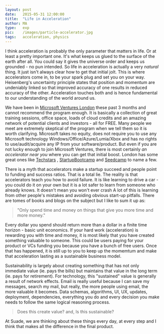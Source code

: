 ```yaml
---
layout: post
date:   2015-05-31 12:00:00
title:  "Life in Acceleration"
author:	MA
type:	exp
pic:	/images/particle-accelerator.jpg
tags:	acceleration, physics
---
```



I think acceleration is probably the only parameter that matters in life. Or at least a pretty important one. It's what keeps us glued to the surface of the earth after all. You could say it gives the universe order and keeps us grounded - no pun intended. So life in acceleration is actually a very *natural* thing. It just isn't always clear how to get that initial jolt. This is where accelerators come in, to be your spark plug and set you on your way. 
<span class="sidenote">
Heisenberg's uncertainty principle states that position and momentum are undeniably linked so that improved accuracy of one results in reduced accuracy of the other. Acceleration touches both and is hence fundamental to our understanding of the world around us.
</span>

We have been in [Microsoft Ventures London](https://www.microsoftventures.com/locations/london "MS Ventures London") these past 3 months and cannot recommend the program enough. It is basically a collection of great training sessions, office space, loads of cloud credits and an amazing network of potential clients and investors - all for FREE. Many people we meet are extremely skeptical of the program when we tell them so it is worth clarifying. Microsoft takes no equity, does not require you to use any Microsoft technology Windows/Office/Azure/Lumia/Xbox and has no rights to use/audit/acquire any IP from your software/product. But even if you are not lucky enough to join Microsoft Ventures, there is most certainly *an accelerator near you* where you can get that initial boost. London has some great ones like [Techstars][1] , [StartupBootcamp][2] and [Seedcamp][3] to name a few.

There is a myth that accelerators make a startup succeed and people point to funding and success ratios. That is a total lie. The reality is that accelerators teach you how to avoid failure. It is like learning to drive a car - you could do it on your own but it is a lot safer to learn from someone who already knows. It doesn't mean you won't ever crash A lot of this is learning from other people's mistakes and avoiding obvious start-up pitfalls. There are tomes of books and blogs on the subject but I like to sum it up as:

> "Only spend time and money on things that give you more time and more money."

Every dollar you spend should return more than a dollar in a finite time horizon - basic unit economics. If your hard work (acceleration) is rewarding you with time and money, it is most likely that you have created something valuable to someone. This could be users paying for your product or VCs funding you because you have a bunch of free users. Once that has happened, it is still up to you to keep up the momemtum and make that acceleration lasting as a sustainable business model. 

Sustainability is largely about creating something that has not only immediate value (ie. pays the bills) but maintains that value in the long term (ie. pays for retirement). For technology, this "sustained" value is generally a result of network effects. Email is really useful because I can save my messages, search my mail, but really, the more people using email, the more valuable it becomes. Data schemas, algorithms, UI, UX, updates, deployment, dependencies, everything you do and every decision you make needs to follow the same logical reasoning process. 

> Does this create value? and,
> Is this sustainable?

At Suade, we are thinking about these things every day, at every step and I think that makes all the difference in the final product.



[1]: 	http://www.techstars.com/program/locations/london/ "Techstars London"
[2]: 	http://www.startupbootcamp.org/ "StartupBootcamp"
[3]: 	http://seedcamp.com/ "Seedcamp"


